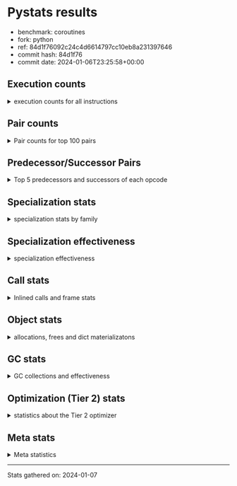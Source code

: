
# Pystats results

- benchmark: coroutines
- fork: python
- ref: 84d1f76092c24c4d6614797cc10eb8a231397646
- commit hash: 84d1f76
- commit date: 2024-01-06T23:25:58+00:00

## Execution counts

<details>
<summary> execution counts for all instructions </summary>

|Name | Count | Self | Cumulative | Miss ratio | 
|---|---:|---:|---:|---:|
| LOAD_CONST | 233,073,600 | 16.7% | 16.7% |  |
| LOAD_FAST | 194,228,560 | 13.9% | 30.6% |  |
| POP_TOP | 77,691,600 | 5.6% | 36.1% |  |
| POP_JUMP_IF_FALSE | 77,691,520 | 5.6% | 41.7% |  |
| RETURN_VALUE | 77,691,360 | 5.6% | 47.2% |  |
| LOAD_GLOBAL_MODULE | 77,691,320 | 5.6% | 52.8% |  |
| RESUME_CHECK | 77,691,300 | 5.6% | 58.3% |  |
| RETURN_GENERATOR | 77,691,200 | 5.6% | 63.9% |  |
| COMPARE_OP_INT | 77,691,180 | 5.6% | 69.4% |  |
| CALL_PY_EXACT_ARGS | 77,691,140 | 5.6% | 75.0% |  |
| END_SEND | 77,690,880 | 5.6% | 80.6% |  |
| GET_AWAITABLE | 77,690,880 | 5.6% | 86.1% |  |
| BINARY_OP_SUBTRACT_INT | 77,690,840 | 5.6% | 91.7% |  |
| SEND_GEN | 77,690,840 | 5.6% | 97.2% |  |
| BINARY_OP_ADD_INT | 38,845,420 | 2.8% | 100.0% |  |
| STORE_FAST | 800 | 0.0% | 100.0% |  |
| NOP | 720 | 0.0% | 100.0% |  |
| CALL | 500 | 0.0% | 100.0% |  |
| PUSH_NULL | 400 | 0.0% | 100.0% |  |
| FOR_ITER_RANGE | 380 | 0.0% | 100.0% |  |
| LOAD_GLOBAL_BUILTIN | 360 | 0.0% | 100.0% |  |
| CHECK_EXC_MATCH | 320 | 0.0% | 100.0% |  |
| INTERPRETER_EXIT | 320 | 0.0% | 100.0% |  |
| POP_EXCEPT | 320 | 0.0% | 100.0% |  |
| PUSH_EXC_INFO | 320 | 0.0% | 100.0% |  |
| JUMP_BACKWARD | 320 | 0.0% | 100.0% |  |
| LOAD_GLOBAL | 320 | 0.0% | 100.0% |  |
| CALL_METHOD_DESCRIPTOR_O | 300 | 0.0% | 100.0% |  |
| LOAD_ATTR_METHOD_NO_DICT | 300 | 0.0% | 100.0% |  |
| LOAD_DEREF | 240 | 0.0% | 100.0% |  |
| LOAD_ATTR_MODULE | 180 | 0.0% | 100.0% |  |
| BINARY_OP | 160 | 0.0% | 100.0% |  |
| CALL_FUNCTION_EX | 160 | 0.0% | 100.0% |  |
| LOAD_ATTR | 160 | 0.0% | 100.0% |  |
| GET_ITER | 80 | 0.0% | 100.0% |  |
| BUILD_LIST | 80 | 0.0% | 100.0% |  |
| CALL_INTRINSIC_1 | 80 | 0.0% | 100.0% |  |
| COPY_FREE_VARS | 80 | 0.0% | 100.0% |  |
| LIST_EXTEND | 80 | 0.0% | 100.0% |  |
| SEND | 80 | 0.0% | 100.0% |  |
| RESUME | 60 | 0.0% | 100.0% |  |
| BINARY_OP_SUBTRACT_FLOAT | 60 | 0.0% | 100.0% |  |
| CALL_BUILTIN_CLASS | 60 | 0.0% | 100.0% |  |
| COMPARE_OP | 40 | 0.0% | 100.0% |  |
| FOR_ITER | 40 | 0.0% | 100.0% |  |


</details>

## Pair counts

<details>
<summary> Pair counts for top 100 pairs </summary>

|Pair | Count | Self | Cumulative | 
|---|---:|---:|---:|
| LOAD_FAST LOAD_CONST | 155,382,080 | 11.1% | 11.1% |
| POP_TOP RESUME_CHECK | 77,691,180 | 5.6% | 16.7% |
| COMPARE_OP_INT POP_JUMP_IF_FALSE | 77,691,180 | 5.6% | 22.2% |
| RESUME_CHECK LOAD_FAST | 77,691,180 | 5.6% | 27.8% |
| LOAD_CONST COMPARE_OP_INT | 77,691,160 | 5.6% | 33.3% |
| CALL_PY_EXACT_ARGS RETURN_GENERATOR | 77,691,140 | 5.6% | 38.9% |
| RETURN_GENERATOR GET_AWAITABLE | 77,690,880 | 5.6% | 44.4% |
| RETURN_VALUE END_SEND | 77,690,880 | 5.6% | 50.0% |
| GET_AWAITABLE LOAD_CONST | 77,690,880 | 5.6% | 55.6% |
| LOAD_GLOBAL_MODULE LOAD_FAST | 77,690,840 | 5.6% | 61.1% |
| SEND_GEN POP_TOP | 77,690,840 | 5.6% | 66.7% |
| LOAD_CONST BINARY_OP_SUBTRACT_INT | 77,690,800 | 5.6% | 72.2% |
| LOAD_CONST SEND_GEN | 77,690,800 | 5.6% | 77.8% |
| BINARY_OP_SUBTRACT_INT CALL_PY_EXACT_ARGS | 77,690,800 | 5.6% | 83.3% |
| LOAD_FAST RETURN_VALUE | 38,845,760 | 2.8% | 86.1% |
| POP_JUMP_IF_FALSE LOAD_FAST | 38,845,760 | 2.8% | 88.9% |
| BINARY_OP_ADD_INT RETURN_VALUE | 38,845,420 | 2.8% | 91.7% |
| END_SEND BINARY_OP_ADD_INT | 38,845,400 | 2.8% | 94.4% |
| END_SEND LOAD_GLOBAL_MODULE | 38,845,400 | 2.8% | 97.2% |
| POP_JUMP_IF_FALSE LOAD_GLOBAL_MODULE | 38,845,400 | 2.8% | 100.0% |
| CACHE POP_TOP | 320 | 0.0% | 100.0% |
| CHECK_EXC_MATCH POP_JUMP_IF_FALSE | 320 | 0.0% | 100.0% |
| NOP NOP | 320 | 0.0% | 100.0% |
| NOP LOAD_FAST | 320 | 0.0% | 100.0% |
| POP_EXCEPT JUMP_BACKWARD | 320 | 0.0% | 100.0% |
| POP_TOP POP_EXCEPT | 320 | 0.0% | 100.0% |
| RETURN_GENERATOR STORE_FAST | 320 | 0.0% | 100.0% |
| RETURN_VALUE INTERPRETER_EXIT | 320 | 0.0% | 100.0% |
| POP_JUMP_IF_FALSE POP_TOP | 320 | 0.0% | 100.0% |
| STORE_FAST NOP | 320 | 0.0% | 100.0% |
| STORE_FAST LOAD_GLOBAL_MODULE | 320 | 0.0% | 100.0% |
| JUMP_BACKWARD FOR_ITER_RANGE | 300 | 0.0% | 100.0% |
| CALL_METHOD_DESCRIPTOR_O PUSH_EXC_INFO | 300 | 0.0% | 100.0% |
| FOR_ITER_RANGE STORE_FAST | 300 | 0.0% | 100.0% |
| LOAD_ATTR_METHOD_NO_DICT LOAD_CONST | 300 | 0.0% | 100.0% |
| LOAD_GLOBAL_BUILTIN CHECK_EXC_MATCH | 300 | 0.0% | 100.0% |
| LOAD_GLOBAL_MODULE LOAD_CONST | 300 | 0.0% | 100.0% |
| PUSH_EXC_INFO LOAD_GLOBAL_BUILTIN | 280 | 0.0% | 100.0% |
| LOAD_CONST CALL_METHOD_DESCRIPTOR_O | 280 | 0.0% | 100.0% |
| LOAD_CONST CALL_PY_EXACT_ARGS | 280 | 0.0% | 100.0% |
| LOAD_FAST LOAD_ATTR_METHOD_NO_DICT | 280 | 0.0% | 100.0% |
| PUSH_NULL CALL | 240 | 0.0% | 100.0% |
| LOAD_ATTR_MODULE PUSH_NULL | 180 | 0.0% | 100.0% |
| PUSH_NULL LOAD_FAST | 160 | 0.0% | 100.0% |
| LOAD_DEREF PUSH_NULL | 160 | 0.0% | 100.0% |
| LOAD_GLOBAL LOAD_GLOBAL_MODULE | 120 | 0.0% | 100.0% |
| LOAD_GLOBAL_MODULE LOAD_ATTR_MODULE | 120 | 0.0% | 100.0% |
| CALL STORE_FAST | 100 | 0.0% | 100.0% |
| NOP LOAD_DEREF | 80 | 0.0% | 100.0% |
| POP_TOP NOP | 80 | 0.0% | 100.0% |
| RETURN_VALUE RETURN_VALUE | 80 | 0.0% | 100.0% |
| BUILD_LIST LOAD_DEREF | 80 | 0.0% | 100.0% |
| CALL POP_TOP | 80 | 0.0% | 100.0% |
| CALL LOAD_FAST | 80 | 0.0% | 100.0% |
| CALL_FUNCTION_EX COPY_FREE_VARS | 80 | 0.0% | 100.0% |
| CALL_INTRINSIC_1 CALL_FUNCTION_EX | 80 | 0.0% | 100.0% |
| LIST_EXTEND CALL_INTRINSIC_1 | 80 | 0.0% | 100.0% |
| LOAD_CONST BINARY_OP | 80 | 0.0% | 100.0% |
| LOAD_CONST CALL | 80 | 0.0% | 100.0% |
| LOAD_CONST SEND | 80 | 0.0% | 100.0% |
| LOAD_DEREF LIST_EXTEND | 80 | 0.0% | 100.0% |
| LOAD_FAST GET_ITER | 80 | 0.0% | 100.0% |
| LOAD_FAST BUILD_LIST | 80 | 0.0% | 100.0% |
| LOAD_FAST CALL_FUNCTION_EX | 80 | 0.0% | 100.0% |
| STORE_FAST LOAD_FAST | 80 | 0.0% | 100.0% |
| STORE_FAST LOAD_GLOBAL | 80 | 0.0% | 100.0% |
| GET_ITER FOR_ITER_RANGE | 60 | 0.0% | 100.0% |
| CALL RETURN_GENERATOR | 60 | 0.0% | 100.0% |
| CALL CALL | 60 | 0.0% | 100.0% |
| CALL CALL_PY_EXACT_ARGS | 60 | 0.0% | 100.0% |
| CALL_FUNCTION_EX RESUME_CHECK | 60 | 0.0% | 100.0% |
| COPY_FREE_VARS RESUME_CHECK | 60 | 0.0% | 100.0% |
| LOAD_ATTR PUSH_NULL | 60 | 0.0% | 100.0% |
| LOAD_ATTR LOAD_ATTR_MODULE | 60 | 0.0% | 100.0% |
| LOAD_GLOBAL LOAD_ATTR | 60 | 0.0% | 100.0% |
| LOAD_GLOBAL LOAD_FAST | 60 | 0.0% | 100.0% |
| BINARY_OP_SUBTRACT_FLOAT RETURN_VALUE | 60 | 0.0% | 100.0% |
| CALL_BUILTIN_CLASS STORE_FAST | 60 | 0.0% | 100.0% |
| LOAD_GLOBAL_BUILTIN LOAD_FAST | 60 | 0.0% | 100.0% |
| LOAD_GLOBAL_MODULE LOAD_ATTR | 60 | 0.0% | 100.0% |
| RESUME_CHECK LOAD_DEREF | 60 | 0.0% | 100.0% |
| END_SEND BINARY_OP | 40 | 0.0% | 100.0% |
| END_SEND LOAD_GLOBAL | 40 | 0.0% | 100.0% |
| PUSH_EXC_INFO LOAD_GLOBAL | 40 | 0.0% | 100.0% |
| RETURN_VALUE LOAD_GLOBAL | 40 | 0.0% | 100.0% |
| RETURN_VALUE LOAD_GLOBAL_MODULE | 40 | 0.0% | 100.0% |
| BINARY_OP RETURN_VALUE | 40 | 0.0% | 100.0% |
| BINARY_OP CALL | 40 | 0.0% | 100.0% |
| BINARY_OP BINARY_OP_SUBTRACT_INT | 40 | 0.0% | 100.0% |
| LOAD_CONST COMPARE_OP | 40 | 0.0% | 100.0% |
| LOAD_FAST BINARY_OP | 40 | 0.0% | 100.0% |
| LOAD_FAST CALL | 40 | 0.0% | 100.0% |
| LOAD_FAST LOAD_ATTR | 40 | 0.0% | 100.0% |
| LOAD_FAST BINARY_OP_SUBTRACT_FLOAT | 40 | 0.0% | 100.0% |
| LOAD_FAST CALL_BUILTIN_CLASS | 40 | 0.0% | 100.0% |
| LOAD_GLOBAL LOAD_GLOBAL_BUILTIN | 40 | 0.0% | 100.0% |
| POP_JUMP_IF_FALSE LOAD_GLOBAL | 40 | 0.0% | 100.0% |
| SEND POP_TOP | 40 | 0.0% | 100.0% |
| SEND SEND_GEN | 40 | 0.0% | 100.0% |
| BINARY_OP_SUBTRACT_INT CALL | 40 | 0.0% | 100.0% |


</details>

## Predecessor/Successor Pairs

<details>
<summary> Top 5 predecessors and successors of each opcode </summary>

### CACHE

<details>
<summary> Successors and predecessors for CACHE </summary>

|Successors | Count | Percentage | 
|---|---:|---:|
| POP_TOP | 320 | 100.0% |


</details>

### CHECK_EXC_MATCH

<details>
<summary> Successors and predecessors for CHECK_EXC_MATCH </summary>

|Predecessors | Count | Percentage | 
|---|---:|---:|
| LOAD_GLOBAL_BUILTIN | 300 | 93.8% |
| LOAD_GLOBAL | 20 | 6.2% |

|Successors | Count | Percentage | 
|---|---:|---:|
| POP_JUMP_IF_FALSE | 320 | 100.0% |


</details>

### END_SEND

<details>
<summary> Successors and predecessors for END_SEND </summary>

|Predecessors | Count | Percentage | 
|---|---:|---:|
| RETURN_VALUE | 77,690,880 | 100.0% |

|Successors | Count | Percentage | 
|---|---:|---:|
| BINARY_OP_ADD_INT | 38,845,400 | 50.0% |
| LOAD_GLOBAL_MODULE | 38,845,400 | 50.0% |
| BINARY_OP | 40 | 0.0% |
| LOAD_GLOBAL | 40 | 0.0% |


</details>

### GET_ITER

<details>
<summary> Successors and predecessors for GET_ITER </summary>

|Predecessors | Count | Percentage | 
|---|---:|---:|
| LOAD_FAST | 80 | 100.0% |

|Successors | Count | Percentage | 
|---|---:|---:|
| FOR_ITER_RANGE | 60 | 75.0% |
| FOR_ITER | 20 | 25.0% |


</details>

### INTERPRETER_EXIT

<details>
<summary> Successors and predecessors for INTERPRETER_EXIT </summary>

|Predecessors | Count | Percentage | 
|---|---:|---:|
| RETURN_VALUE | 320 | 100.0% |


</details>

### NOP

<details>
<summary> Successors and predecessors for NOP </summary>

|Predecessors | Count | Percentage | 
|---|---:|---:|
| NOP | 320 | 44.4% |
| STORE_FAST | 320 | 44.4% |
| POP_TOP | 80 | 11.1% |

|Successors | Count | Percentage | 
|---|---:|---:|
| NOP | 320 | 44.4% |
| LOAD_FAST | 320 | 44.4% |
| LOAD_DEREF | 80 | 11.1% |


</details>

### POP_EXCEPT

<details>
<summary> Successors and predecessors for POP_EXCEPT </summary>

|Predecessors | Count | Percentage | 
|---|---:|---:|
| POP_TOP | 320 | 100.0% |

|Successors | Count | Percentage | 
|---|---:|---:|
| JUMP_BACKWARD | 320 | 100.0% |


</details>

### POP_TOP

<details>
<summary> Successors and predecessors for POP_TOP </summary>

|Predecessors | Count | Percentage | 
|---|---:|---:|
| SEND_GEN | 77,690,840 | 100.0% |
| CACHE | 320 | 0.0% |
| POP_JUMP_IF_FALSE | 320 | 0.0% |
| CALL | 80 | 0.0% |
| SEND | 40 | 0.0% |

|Successors | Count | Percentage | 
|---|---:|---:|
| RESUME_CHECK | 77,691,180 | 100.0% |
| POP_EXCEPT | 320 | 0.0% |
| NOP | 80 | 0.0% |
| RESUME | 20 | 0.0% |


</details>

### PUSH_EXC_INFO

<details>
<summary> Successors and predecessors for PUSH_EXC_INFO </summary>

|Predecessors | Count | Percentage | 
|---|---:|---:|
| CALL_METHOD_DESCRIPTOR_O | 300 | 93.8% |
| CALL | 20 | 6.2% |

|Successors | Count | Percentage | 
|---|---:|---:|
| LOAD_GLOBAL_BUILTIN | 280 | 87.5% |
| LOAD_GLOBAL | 40 | 12.5% |


</details>

### PUSH_NULL

<details>
<summary> Successors and predecessors for PUSH_NULL </summary>

|Predecessors | Count | Percentage | 
|---|---:|---:|
| LOAD_ATTR_MODULE | 180 | 45.0% |
| LOAD_DEREF | 160 | 40.0% |
| LOAD_ATTR | 60 | 15.0% |

|Successors | Count | Percentage | 
|---|---:|---:|
| CALL | 240 | 60.0% |
| LOAD_FAST | 160 | 40.0% |


</details>

### RETURN_GENERATOR

<details>
<summary> Successors and predecessors for RETURN_GENERATOR </summary>

|Predecessors | Count | Percentage | 
|---|---:|---:|
| CALL_PY_EXACT_ARGS | 77,691,140 | 100.0% |
| CALL | 60 | 0.0% |

|Successors | Count | Percentage | 
|---|---:|---:|
| GET_AWAITABLE | 77,690,880 | 100.0% |
| STORE_FAST | 320 | 0.0% |


</details>

### RETURN_VALUE

<details>
<summary> Successors and predecessors for RETURN_VALUE </summary>

|Predecessors | Count | Percentage | 
|---|---:|---:|
| LOAD_FAST | 38,845,760 | 50.0% |
| BINARY_OP_ADD_INT | 38,845,420 | 50.0% |
| RETURN_VALUE | 80 | 0.0% |
| BINARY_OP_SUBTRACT_FLOAT | 60 | 0.0% |
| BINARY_OP | 40 | 0.0% |

|Successors | Count | Percentage | 
|---|---:|---:|
| END_SEND | 77,690,880 | 100.0% |
| INTERPRETER_EXIT | 320 | 0.0% |
| RETURN_VALUE | 80 | 0.0% |
| LOAD_GLOBAL | 40 | 0.0% |
| LOAD_GLOBAL_MODULE | 40 | 0.0% |


</details>

### BINARY_OP

<details>
<summary> Successors and predecessors for BINARY_OP </summary>

|Predecessors | Count | Percentage | 
|---|---:|---:|
| LOAD_CONST | 80 | 50.0% |
| END_SEND | 40 | 25.0% |
| LOAD_FAST | 40 | 25.0% |

|Successors | Count | Percentage | 
|---|---:|---:|
| RETURN_VALUE | 40 | 25.0% |
| CALL | 40 | 25.0% |
| BINARY_OP_SUBTRACT_INT | 40 | 25.0% |
| BINARY_OP_ADD_INT | 20 | 12.5% |
| BINARY_OP_SUBTRACT_FLOAT | 20 | 12.5% |


</details>

### BUILD_LIST

<details>
<summary> Successors and predecessors for BUILD_LIST </summary>

|Predecessors | Count | Percentage | 
|---|---:|---:|
| LOAD_FAST | 80 | 100.0% |

|Successors | Count | Percentage | 
|---|---:|---:|
| LOAD_DEREF | 80 | 100.0% |


</details>

### CALL

<details>
<summary> Successors and predecessors for CALL </summary>

|Predecessors | Count | Percentage | 
|---|---:|---:|
| PUSH_NULL | 240 | 48.0% |
| LOAD_CONST | 80 | 16.0% |
| CALL | 60 | 12.0% |
| BINARY_OP | 40 | 8.0% |
| LOAD_FAST | 40 | 8.0% |

|Successors | Count | Percentage | 
|---|---:|---:|
| STORE_FAST | 100 | 20.0% |
| POP_TOP | 80 | 16.0% |
| LOAD_FAST | 80 | 16.0% |
| RETURN_GENERATOR | 60 | 12.0% |
| CALL | 60 | 12.0% |


</details>

### CALL_FUNCTION_EX

<details>
<summary> Successors and predecessors for CALL_FUNCTION_EX </summary>

|Predecessors | Count | Percentage | 
|---|---:|---:|
| CALL_INTRINSIC_1 | 80 | 50.0% |
| LOAD_FAST | 80 | 50.0% |

|Successors | Count | Percentage | 
|---|---:|---:|
| COPY_FREE_VARS | 80 | 50.0% |
| RESUME_CHECK | 60 | 37.5% |
| RESUME | 20 | 12.5% |


</details>

### CALL_INTRINSIC_1

<details>
<summary> Successors and predecessors for CALL_INTRINSIC_1 </summary>

|Predecessors | Count | Percentage | 
|---|---:|---:|
| LIST_EXTEND | 80 | 100.0% |

|Successors | Count | Percentage | 
|---|---:|---:|
| CALL_FUNCTION_EX | 80 | 100.0% |


</details>

### COMPARE_OP

<details>
<summary> Successors and predecessors for COMPARE_OP </summary>

|Predecessors | Count | Percentage | 
|---|---:|---:|
| LOAD_CONST | 40 | 100.0% |

|Successors | Count | Percentage | 
|---|---:|---:|
| POP_JUMP_IF_FALSE | 20 | 50.0% |
| COMPARE_OP_INT | 20 | 50.0% |


</details>

### COPY_FREE_VARS

<details>
<summary> Successors and predecessors for COPY_FREE_VARS </summary>

|Predecessors | Count | Percentage | 
|---|---:|---:|
| CALL_FUNCTION_EX | 80 | 100.0% |

|Successors | Count | Percentage | 
|---|---:|---:|
| RESUME_CHECK | 60 | 75.0% |
| RESUME | 20 | 25.0% |


</details>

### FOR_ITER

<details>
<summary> Successors and predecessors for FOR_ITER </summary>

|Predecessors | Count | Percentage | 
|---|---:|---:|
| GET_ITER | 20 | 50.0% |
| JUMP_BACKWARD | 20 | 50.0% |

|Successors | Count | Percentage | 
|---|---:|---:|
| STORE_FAST | 20 | 50.0% |
| FOR_ITER_RANGE | 20 | 50.0% |


</details>

### GET_AWAITABLE

<details>
<summary> Successors and predecessors for GET_AWAITABLE </summary>

|Predecessors | Count | Percentage | 
|---|---:|---:|
| RETURN_GENERATOR | 77,690,880 | 100.0% |

|Successors | Count | Percentage | 
|---|---:|---:|
| LOAD_CONST | 77,690,880 | 100.0% |


</details>

### JUMP_BACKWARD

<details>
<summary> Successors and predecessors for JUMP_BACKWARD </summary>

|Predecessors | Count | Percentage | 
|---|---:|---:|
| POP_EXCEPT | 320 | 100.0% |

|Successors | Count | Percentage | 
|---|---:|---:|
| FOR_ITER_RANGE | 300 | 93.8% |
| FOR_ITER | 20 | 6.2% |


</details>

### LIST_EXTEND

<details>
<summary> Successors and predecessors for LIST_EXTEND </summary>

|Predecessors | Count | Percentage | 
|---|---:|---:|
| LOAD_DEREF | 80 | 100.0% |

|Successors | Count | Percentage | 
|---|---:|---:|
| CALL_INTRINSIC_1 | 80 | 100.0% |


</details>

### LOAD_ATTR

<details>
<summary> Successors and predecessors for LOAD_ATTR </summary>

|Predecessors | Count | Percentage | 
|---|---:|---:|
| LOAD_GLOBAL | 60 | 37.5% |
| LOAD_GLOBAL_MODULE | 60 | 37.5% |
| LOAD_FAST | 40 | 25.0% |

|Successors | Count | Percentage | 
|---|---:|---:|
| PUSH_NULL | 60 | 37.5% |
| LOAD_ATTR_MODULE | 60 | 37.5% |
| LOAD_CONST | 20 | 12.5% |
| LOAD_ATTR_METHOD_NO_DICT | 20 | 12.5% |


</details>

### LOAD_CONST

<details>
<summary> Successors and predecessors for LOAD_CONST </summary>

|Predecessors | Count | Percentage | 
|---|---:|---:|
| LOAD_FAST | 155,382,080 | 66.7% |
| GET_AWAITABLE | 77,690,880 | 33.3% |
| LOAD_ATTR_METHOD_NO_DICT | 300 | 0.0% |
| LOAD_GLOBAL_MODULE | 300 | 0.0% |
| LOAD_ATTR | 20 | 0.0% |

|Successors | Count | Percentage | 
|---|---:|---:|
| COMPARE_OP_INT | 77,691,160 | 33.3% |
| BINARY_OP_SUBTRACT_INT | 77,690,800 | 33.3% |
| SEND_GEN | 77,690,800 | 33.3% |
| CALL_METHOD_DESCRIPTOR_O | 280 | 0.0% |
| CALL_PY_EXACT_ARGS | 280 | 0.0% |


</details>

### LOAD_DEREF

<details>
<summary> Successors and predecessors for LOAD_DEREF </summary>

|Predecessors | Count | Percentage | 
|---|---:|---:|
| NOP | 80 | 33.3% |
| BUILD_LIST | 80 | 33.3% |
| RESUME_CHECK | 60 | 25.0% |
| RESUME | 20 | 8.3% |

|Successors | Count | Percentage | 
|---|---:|---:|
| PUSH_NULL | 160 | 66.7% |
| LIST_EXTEND | 80 | 33.3% |


</details>

### LOAD_FAST

<details>
<summary> Successors and predecessors for LOAD_FAST </summary>

|Predecessors | Count | Percentage | 
|---|---:|---:|
| RESUME_CHECK | 77,691,180 | 40.0% |
| LOAD_GLOBAL_MODULE | 77,690,840 | 40.0% |
| POP_JUMP_IF_FALSE | 38,845,760 | 20.0% |
| NOP | 320 | 0.0% |
| PUSH_NULL | 160 | 0.0% |

|Successors | Count | Percentage | 
|---|---:|---:|
| LOAD_CONST | 155,382,080 | 80.0% |
| RETURN_VALUE | 38,845,760 | 20.0% |
| LOAD_ATTR_METHOD_NO_DICT | 280 | 0.0% |
| GET_ITER | 80 | 0.0% |
| BUILD_LIST | 80 | 0.0% |


</details>

### LOAD_GLOBAL

<details>
<summary> Successors and predecessors for LOAD_GLOBAL </summary>

|Predecessors | Count | Percentage | 
|---|---:|---:|
| STORE_FAST | 80 | 25.0% |
| END_SEND | 40 | 12.5% |
| PUSH_EXC_INFO | 40 | 12.5% |
| RETURN_VALUE | 40 | 12.5% |
| POP_JUMP_IF_FALSE | 40 | 12.5% |

|Successors | Count | Percentage | 
|---|---:|---:|
| LOAD_GLOBAL_MODULE | 120 | 37.5% |
| LOAD_ATTR | 60 | 18.8% |
| LOAD_FAST | 60 | 18.8% |
| LOAD_GLOBAL_BUILTIN | 40 | 12.5% |
| CHECK_EXC_MATCH | 20 | 6.2% |


</details>

### POP_JUMP_IF_FALSE

<details>
<summary> Successors and predecessors for POP_JUMP_IF_FALSE </summary>

|Predecessors | Count | Percentage | 
|---|---:|---:|
| COMPARE_OP_INT | 77,691,180 | 100.0% |
| CHECK_EXC_MATCH | 320 | 0.0% |
| COMPARE_OP | 20 | 0.0% |

|Successors | Count | Percentage | 
|---|---:|---:|
| LOAD_FAST | 38,845,760 | 50.0% |
| LOAD_GLOBAL_MODULE | 38,845,400 | 50.0% |
| POP_TOP | 320 | 0.0% |
| LOAD_GLOBAL | 40 | 0.0% |


</details>

### SEND

<details>
<summary> Successors and predecessors for SEND </summary>

|Predecessors | Count | Percentage | 
|---|---:|---:|
| LOAD_CONST | 80 | 100.0% |

|Successors | Count | Percentage | 
|---|---:|---:|
| POP_TOP | 40 | 50.0% |
| SEND_GEN | 40 | 50.0% |


</details>

### STORE_FAST

<details>
<summary> Successors and predecessors for STORE_FAST </summary>

|Predecessors | Count | Percentage | 
|---|---:|---:|
| RETURN_GENERATOR | 320 | 40.0% |
| FOR_ITER_RANGE | 300 | 37.5% |
| CALL | 100 | 12.5% |
| CALL_BUILTIN_CLASS | 60 | 7.5% |
| FOR_ITER | 20 | 2.5% |

|Successors | Count | Percentage | 
|---|---:|---:|
| NOP | 320 | 40.0% |
| LOAD_GLOBAL_MODULE | 320 | 40.0% |
| LOAD_FAST | 80 | 10.0% |
| LOAD_GLOBAL | 80 | 10.0% |


</details>

### RESUME

<details>
<summary> Successors and predecessors for RESUME </summary>

|Predecessors | Count | Percentage | 
|---|---:|---:|
| POP_TOP | 20 | 33.3% |
| CALL_FUNCTION_EX | 20 | 33.3% |
| COPY_FREE_VARS | 20 | 33.3% |

|Successors | Count | Percentage | 
|---|---:|---:|
| LOAD_DEREF | 20 | 33.3% |
| LOAD_FAST | 20 | 33.3% |
| LOAD_GLOBAL | 20 | 33.3% |


</details>

### BINARY_OP_ADD_INT

<details>
<summary> Successors and predecessors for BINARY_OP_ADD_INT </summary>

|Predecessors | Count | Percentage | 
|---|---:|---:|
| END_SEND | 38,845,400 | 100.0% |
| BINARY_OP | 20 | 0.0% |

|Successors | Count | Percentage | 
|---|---:|---:|
| RETURN_VALUE | 38,845,420 | 100.0% |


</details>

### BINARY_OP_SUBTRACT_FLOAT

<details>
<summary> Successors and predecessors for BINARY_OP_SUBTRACT_FLOAT </summary>

|Predecessors | Count | Percentage | 
|---|---:|---:|
| LOAD_FAST | 40 | 66.7% |
| BINARY_OP | 20 | 33.3% |

|Successors | Count | Percentage | 
|---|---:|---:|
| RETURN_VALUE | 60 | 100.0% |


</details>

### BINARY_OP_SUBTRACT_INT

<details>
<summary> Successors and predecessors for BINARY_OP_SUBTRACT_INT </summary>

|Predecessors | Count | Percentage | 
|---|---:|---:|
| LOAD_CONST | 77,690,800 | 100.0% |
| BINARY_OP | 40 | 0.0% |

|Successors | Count | Percentage | 
|---|---:|---:|
| CALL_PY_EXACT_ARGS | 77,690,800 | 100.0% |
| CALL | 40 | 0.0% |


</details>

### CALL_BUILTIN_CLASS

<details>
<summary> Successors and predecessors for CALL_BUILTIN_CLASS </summary>

|Predecessors | Count | Percentage | 
|---|---:|---:|
| LOAD_FAST | 40 | 66.7% |
| CALL | 20 | 33.3% |

|Successors | Count | Percentage | 
|---|---:|---:|
| STORE_FAST | 60 | 100.0% |


</details>

### CALL_METHOD_DESCRIPTOR_O

<details>
<summary> Successors and predecessors for CALL_METHOD_DESCRIPTOR_O </summary>

|Predecessors | Count | Percentage | 
|---|---:|---:|
| LOAD_CONST | 280 | 93.3% |
| CALL | 20 | 6.7% |

|Successors | Count | Percentage | 
|---|---:|---:|
| PUSH_EXC_INFO | 300 | 100.0% |


</details>

### CALL_PY_EXACT_ARGS

<details>
<summary> Successors and predecessors for CALL_PY_EXACT_ARGS </summary>

|Predecessors | Count | Percentage | 
|---|---:|---:|
| BINARY_OP_SUBTRACT_INT | 77,690,800 | 100.0% |
| LOAD_CONST | 280 | 0.0% |
| CALL | 60 | 0.0% |

|Successors | Count | Percentage | 
|---|---:|---:|
| RETURN_GENERATOR | 77,691,140 | 100.0% |


</details>

### COMPARE_OP_INT

<details>
<summary> Successors and predecessors for COMPARE_OP_INT </summary>

|Predecessors | Count | Percentage | 
|---|---:|---:|
| LOAD_CONST | 77,691,160 | 100.0% |
| COMPARE_OP | 20 | 0.0% |

|Successors | Count | Percentage | 
|---|---:|---:|
| POP_JUMP_IF_FALSE | 77,691,180 | 100.0% |


</details>

### FOR_ITER_RANGE

<details>
<summary> Successors and predecessors for FOR_ITER_RANGE </summary>

|Predecessors | Count | Percentage | 
|---|---:|---:|
| JUMP_BACKWARD | 300 | 78.9% |
| GET_ITER | 60 | 15.8% |
| FOR_ITER | 20 | 5.3% |

|Successors | Count | Percentage | 
|---|---:|---:|
| STORE_FAST | 300 | 78.9% |
| LOAD_GLOBAL | 40 | 10.5% |
| LOAD_GLOBAL_MODULE | 40 | 10.5% |


</details>

### LOAD_ATTR_METHOD_NO_DICT

<details>
<summary> Successors and predecessors for LOAD_ATTR_METHOD_NO_DICT </summary>

|Predecessors | Count | Percentage | 
|---|---:|---:|
| LOAD_FAST | 280 | 93.3% |
| LOAD_ATTR | 20 | 6.7% |

|Successors | Count | Percentage | 
|---|---:|---:|
| LOAD_CONST | 300 | 100.0% |


</details>

### LOAD_ATTR_MODULE

<details>
<summary> Successors and predecessors for LOAD_ATTR_MODULE </summary>

|Predecessors | Count | Percentage | 
|---|---:|---:|
| LOAD_GLOBAL_MODULE | 120 | 66.7% |
| LOAD_ATTR | 60 | 33.3% |

|Successors | Count | Percentage | 
|---|---:|---:|
| PUSH_NULL | 180 | 100.0% |


</details>

### LOAD_GLOBAL_BUILTIN

<details>
<summary> Successors and predecessors for LOAD_GLOBAL_BUILTIN </summary>

|Predecessors | Count | Percentage | 
|---|---:|---:|
| PUSH_EXC_INFO | 280 | 77.8% |
| LOAD_GLOBAL | 40 | 11.1% |
| RESUME_CHECK | 40 | 11.1% |

|Successors | Count | Percentage | 
|---|---:|---:|
| CHECK_EXC_MATCH | 300 | 83.3% |
| LOAD_FAST | 60 | 16.7% |


</details>

### LOAD_GLOBAL_MODULE

<details>
<summary> Successors and predecessors for LOAD_GLOBAL_MODULE </summary>

|Predecessors | Count | Percentage | 
|---|---:|---:|
| END_SEND | 38,845,400 | 50.0% |
| POP_JUMP_IF_FALSE | 38,845,400 | 50.0% |
| STORE_FAST | 320 | 0.0% |
| LOAD_GLOBAL | 120 | 0.0% |
| RETURN_VALUE | 40 | 0.0% |

|Successors | Count | Percentage | 
|---|---:|---:|
| LOAD_FAST | 77,690,840 | 100.0% |
| LOAD_CONST | 300 | 0.0% |
| LOAD_ATTR_MODULE | 120 | 0.0% |
| LOAD_ATTR | 60 | 0.0% |


</details>

### RESUME_CHECK

<details>
<summary> Successors and predecessors for RESUME_CHECK </summary>

|Predecessors | Count | Percentage | 
|---|---:|---:|
| POP_TOP | 77,691,180 | 100.0% |
| CALL_FUNCTION_EX | 60 | 0.0% |
| COPY_FREE_VARS | 60 | 0.0% |

|Successors | Count | Percentage | 
|---|---:|---:|
| LOAD_FAST | 77,691,180 | 100.0% |
| LOAD_DEREF | 60 | 0.0% |
| LOAD_GLOBAL_BUILTIN | 40 | 0.0% |
| LOAD_GLOBAL | 20 | 0.0% |


</details>

### SEND_GEN

<details>
<summary> Successors and predecessors for SEND_GEN </summary>

|Predecessors | Count | Percentage | 
|---|---:|---:|
| LOAD_CONST | 77,690,800 | 100.0% |
| SEND | 40 | 0.0% |

|Successors | Count | Percentage | 
|---|---:|---:|
| POP_TOP | 77,690,840 | 100.0% |


</details>


</details>

## Specialization stats

<details>
<summary> specialization stats by family </summary>

### BINARY_OP

<details>
<summary> specialization stats for BINARY_OP family </summary>

|Kind | Count | Ratio | 
|---|---:|---:|
|     deferred | 80 | 0.0% |
|          hit | 116,536,320 | 100.0% |

| | Count | Ratio | 
|---|---:|---:|
| Success | 80 | 100.0% |
| Failure | 0 | 0.0% |


</details>

### CALL

<details>
<summary> specialization stats for CALL family </summary>

|Kind | Count | Ratio | 
|---|---:|---:|
|     deferred | 340 | 0.0% |
|          hit | 77,691,500 | 100.0% |

| | Count | Ratio | 
|---|---:|---:|
| Success | 100 | 62.5% |
| Failure | 60 | 37.5% |

|Failure kind | Count | Ratio | 
|---|---:|---:|
| cfunc noargs | 60 | 100.0% |


</details>

### COMPARE_OP

<details>
<summary> specialization stats for COMPARE_OP family </summary>

|Kind | Count | Ratio | 
|---|---:|---:|
|     deferred | 20 | 0.0% |
|          hit | 77,691,180 | 100.0% |

| | Count | Ratio | 
|---|---:|---:|
| Success | 20 | 100.0% |
| Failure | 0 | 0.0% |


</details>

### FOR_ITER

<details>
<summary> specialization stats for FOR_ITER family </summary>

|Kind | Count | Ratio | 
|---|---:|---:|
|     deferred | 20 | 4.8% |
|          hit | 380 | 90.5% |

| | Count | Ratio | 
|---|---:|---:|
| Success | 20 | 100.0% |
| Failure | 0 | 0.0% |


</details>

### LOAD_ATTR

<details>
<summary> specialization stats for LOAD_ATTR family </summary>

|Kind | Count | Ratio | 
|---|---:|---:|
|     deferred | 80 | 12.5% |
|          hit | 480 | 75.0% |

| | Count | Ratio | 
|---|---:|---:|
| Success | 80 | 100.0% |
| Failure | 0 | 0.0% |


</details>

### LOAD_GLOBAL

<details>
<summary> specialization stats for LOAD_GLOBAL family </summary>

|Kind | Count | Ratio | 
|---|---:|---:|
|     deferred | 160 | 0.0% |
|          hit | 77,691,680 | 100.0% |

| | Count | Ratio | 
|---|---:|---:|
| Success | 160 | 100.0% |
| Failure | 0 | 0.0% |


</details>

### POP_JUMP_IF_FALSE

<details>
<summary> specialization stats for POP_JUMP_IF_FALSE family </summary>


</details>

### SEND

<details>
<summary> specialization stats for SEND family </summary>

|Kind | Count | Ratio | 
|---|---:|---:|
|     deferred | 40 | 0.0% |
|          hit | 77,690,840 | 100.0% |

| | Count | Ratio | 
|---|---:|---:|
| Success | 40 | 100.0% |
| Failure | 0 | 0.0% |


</details>


</details>

## Specialization effectiveness

<details>
<summary> specialization effectiveness </summary>

|Instructions | Count | Ratio | 
|---|---:|---:|
| Basic | 815,762,460 | 58.3% |
| Not specialized | 77,692,820 | 5.6% |
| Specialized hits | 504,993,680 | 36.1% |
| Specialized misses | 0 | 0.0% |

### Deferred by instruction

<details>
<summary> deferred by instruction </summary>

|Name | Count | Ratio | 
|---|---:|---:|
| CALL | 340 | 45.9% |
| LOAD_GLOBAL | 160 | 21.6% |
| BINARY_OP | 80 | 10.8% |
| LOAD_ATTR | 80 | 10.8% |
| SEND | 40 | 5.4% |
| COMPARE_OP | 20 | 2.7% |
| FOR_ITER | 20 | 2.7% |
| BINARY_SLICE | 0 | 0.0% |
| STORE_SLICE | 0 | 0.0% |
| CACHE | 0 | 0.0% |


</details>

### Misses by instruction

<details>
<summary> misses by instruction </summary>


</details>


</details>

## Call stats

<details>
<summary> Inlined calls and frame stats </summary>

| | Count | Ratio | 
|---|---:|---:|
| Calls to PyEval_EvalDefault | 320 | 0.0% |
| Calls to Python functions inlined | 155,382,240 | 100.0% |
| Calls via PyEval_EvalFrame (total) | 320 | 0.0% |
| Calls via PyEval_EvalFrame (vector) | 0 | 0.0% |
| Calls via PyEval_EvalFrame (generator) | 320 | 0.0% |
| Calls via PyEval_EvalFrame (legacy) | 0 | 0.0% |
| Calls via PyEval_EvalFrame (function vectorcall) | 0 | 0.0% |
| Calls via PyEval_EvalFrame (build class) | 0 | 0.0% |
| Calls via PyEval_EvalFrame (slot) | 0 | 0.0% |
| Calls via PyEval_EvalFrame (function ex) | 160 | 0.0% |
| Calls via PyEval_EvalFrame (api) | 0 | 0.0% |
| Calls via PyEval_EvalFrame (method) | 0 | 0.0% |
| Frame objects created | 80 | 0.0% |
| Frames pushed | 77,691,140 | 50.0% |


</details>

## Object stats

<details>
<summary> allocations, frees and dict materializatons </summary>

| | Count | Ratio | 
|---|---:|---:|
| Allocations from freelist | 640 | 0.0% |
| Frees to freelist | 580 |  |
| Allocations | 77,812,500 | 100.0% |
| Allocations to 512 bytes | 77,812,500 | 100.0% |
| Allocations to 4 kbytes | 0 | 0.0% |
| Allocations over 4 kbytes | 0 | 0.0% |
| Frees | 77,812,485 |  |
| New values | 0 |  |
| Interpreter increfs | 233,075,440 | 100.0% |
| Interpreter decrefs | 310,887,860 | 100.0% |
| Increfs | 2,380 | 0.0% |
| Decrefs | 2,945 | 0.0% |
| Materialize dict (on request) | 0 |  |
| Materialize dict (new key) | 0 |  |
| Materialize dict (too big) | 0 |  |
| Materialize dict (str subclass) | 0 |  |
| Dematerialize dict | 0 |  |
| Method cache hits | 58 |  |
| Method cache misses | 42 |  |
| Method cache collisions | 34 |  |
| Method cache dunder hits | 0 |  |
| Method cache dunder misses | 0 |  |


</details>

## GC stats

<details>
<summary> GC collections and effectiveness </summary>

|Generation | Collections | Objects collected | Object visits | 
|---:|---:|---:|---:|
| 0 | 0 | 0 | 0 |
| 1 | 0 | 0 | 0 |
| 2 | 0 | 0 | 0 |


</details>

## Optimization (Tier 2) stats

<details>
<summary> statistics about the Tier 2 optimizer </summary>

| | Count | Ratio | 
|---|---:|---:|
| Optimization attempts | 0 |  |
| Traces created | 0 |  |
| Trace stack overflow | 0 |  |
| Trace stack underflow | 0 |  |
| Trace too long | 0 |  |
| Trace too short | 0 |  |
| Inner loop found | 0 |  |
| Recursive call | 0 |  |
| Low confidence | 0 |  |
| Traces executed | 0 |  |
| Uops executed | 0 |  |

### Trace length histogram

<details>
<summary> trace length histogram </summary>

|Range | Count | Ratio | 
|---|---:|---:|
| <= 1 | 0 |  |


</details>

### Optimized trace length histogram

<details>
<summary> optimized trace length histogram </summary>

|Range | Count | Ratio | 
|---|---:|---:|
| <= 1 | 0 |  |


</details>

### Trace run length histogram

<details>
<summary> trace run length histogram </summary>

|Range | Count | Ratio | 
|---|---:|---:|
| <= 1 | 0 |  |


</details>

### Uop execution stats

<details>
<summary> uop execution stats </summary>


</details>

### Unsupported opcodes

<details>
<summary> unsupported opcodes </summary>


</details>


</details>

## Meta stats

<details>
<summary> Meta statistics </summary>

| | Count | 
|---|---:|
| Number of data files | 20 |


</details>

---
Stats gathered on: 2024-01-07
